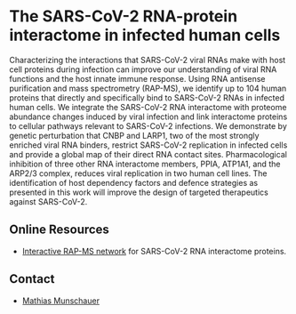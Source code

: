 # The SARS-CoV-2 RNA-protein interactome in infected human cells
Characterizing the interactions that SARS-CoV-2 viral RNAs make with host cell proteins during infection can improve our understanding of viral RNA functions and the host innate immune response. Using RNA antisense purification and mass spectrometry (RAP-MS), we identify up to 104 human proteins that directly and specifically bind to SARS-CoV-2 RNAs in infected human cells. We integrate the SARS-CoV-2 RNA interactome with proteome abundance changes induced by viral infection and link interactome proteins to cellular pathways relevant to SARS-CoV-2 infections. We demonstrate by genetic perturbation that CNBP and LARP1, two of the most strongly enriched viral RNA binders, restrict SARS-CoV-2 replication in infected cells and provide a global map of their direct RNA contact sites. Pharmacological inhibition of three other RNA interactome members, PPIA, ATP1A1, and the ARP2/3 complex, reduces viral replication in two human cell lines. The identification of host dependency factors and defence strategies as presented in this work will improve the design of targeted therapeutics against SARS-CoV-2.

## Online Resources

- [Interactive RAP-MS network](code/interactive_rapms20.html) for SARS-CoV-2 RNA interactome proteins.

## Contact

- [Mathias Munschauer](mailto:mathias.munschauer@helmholtz-hiri.de)

<br><br>
